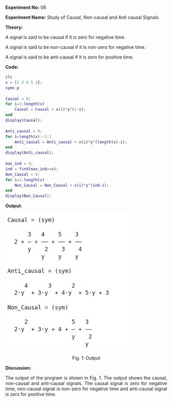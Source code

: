 <!-- <script type="text/javascript" src="http://cdn.mathjax.org/mathjax/latest/MathJax.js?config=TeX-AMS-MML_HTMLorMML"></script>
<script type="text/x-mathjax-config"> MathJax.Hub.Config({ tex2jax: {inlineMath: [['$', '$']]}, messageStyle: "none" });</script> -->

**Experiment No:** 06

**Experiment Name:** Study of Causal, Non-causal and Anti causal Signals.

**Theory:**
<div style="text-align: justify"> 


A signal is said to be causal if it is zero for negative time. 

A signal is said to be non-causal if it is non-zero for negative time. 

A signal is said to be anti-causal if it is zero for positive time.


</div>

**Code:**
```matlab
clc
x = [2 3 4 5 3];
syms p

Causal = 0;
for i=1:length(x)
    Causal = Causal + x(i)*y^(1-i);
end
display(Causal);

Anti_causal = 0;
for i=length(x):-1:1
    Anti_causal = Anti_causal + x(i)*y^(length(x)-i);
end
display(Anti_causal);

max_ind = 4;
ind = find(max_ind==x);
Non_Causal = 0;
for i=1:length(x)
    Non_Causal = Non_Causal + x(i)*y^(ind-i);
end
display(Non_Causal);
```

<!-- <div class="page"/> -->

**Output:**

![output1](figure.png)

<center> Fig. 1: Output </center>

<!-- <div class="page"/> -->

**Discussion:**
<div style="text-align: justify">

The output of the program is shown in Fig. 1. The output shows the causal, non-causal and anti-causal signals. The causal signal is zero for negative time, non-causal signal is non-zero for negative time and anti-causal signal is zero for positive time.


</div>
